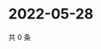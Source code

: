 # 2022-05-28

共 0 条

<!-- BEGIN WEIBO -->
<!-- 最后更新时间 Sat May 28 2022 00:04:07 GMT+0800 (China Standard Time) -->

<!-- END WEIBO -->
